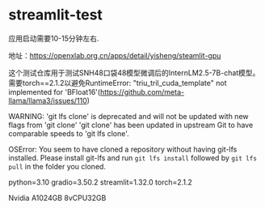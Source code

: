 # streamlit-test
应用启动需要10-15分钟左右.

地址：https://openxlab.org.cn/apps/detail/yisheng/steamlit-gpu

这个测试仓库用于测试SNH48口袋48模型微调后的InternLM2.5-7B-chat模型。需要torch==2.1.2以避免RuntimeError: "triu_tril_cuda_template" not implemented for 'BFloat16'(https://github.com/meta-llama/llama3/issues/110)


WARNING: 'git lfs clone' is deprecated and will not be updated
          with new flags from 'git clone'
'git clone' has been updated in upstream Git to have comparable
speeds to 'git lfs clone'.

OSError: You seem to have cloned a repository without having git-lfs installed. Please install git-lfs and run `git lfs install` followed by `git lfs pull` in the folder you cloned.

python=3.10 gradio=3.50.2 streamlit=1.32.0 torch=2.1.2

Nvidia A1024GB  8vCPU32GB
